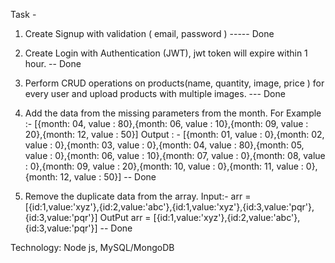 Task -

1. Create Signup with validation ( email, password ) ----- Done
2. Create Login with Authentication (JWT), jwt token will expire within 1 hour. -- Done

3. Perform CRUD operations on products(name, quantity, image, price ) for every user and upload products with multiple images.  --- Done

4. Add the data from the missing parameters from the month.
   For Example :- [{month: 04, value : 80},{month: 06, value : 10},{month: 09, value : 20},{month: 12, value : 50}]
   Output : - [{month: 01, value : 0},{month: 02, value : 0},{month: 03, value : 0},{month: 04, value : 80},{month: 05, value : 0},{month: 06, value : 10},{month: 07, value : 0},{month: 08, value : 0},{month: 09, value : 20},{month: 10, value : 0},{month: 11, value : 0},{month: 12, value : 50}]  -- Done

5. Remove the duplicate data from the array.
   Input:- arr = [{id:1,value:'xyz'},{id:2,value:'abc'},{id:1,value:'xyz'},{id:3,value:'pqr'},{id:3,value:'pqr'}]
   OutPut arr = [{id:1,value:'xyz'},{id:2,value:'abc'},{id:3,value:'pqr'}] --  Done 

Technology: Node js, MySQL/MongoDB

